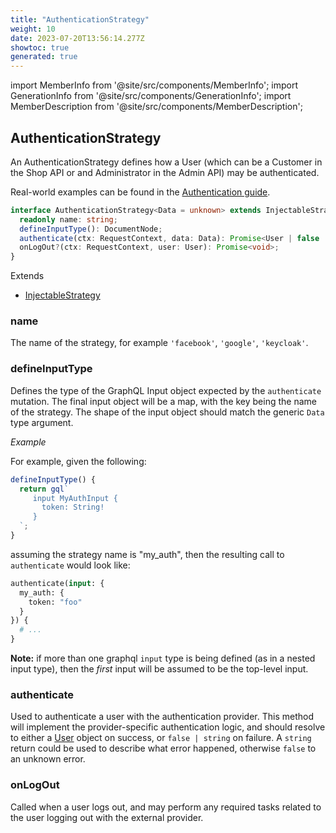 ```yaml
---
title: "AuthenticationStrategy"
weight: 10
date: 2023-07-20T13:56:14.277Z
showtoc: true
generated: true
---
```

<!-- This file was generated from the Vendure source. Do not modify. Instead, re-run the "docs:build" script -->
import MemberInfo from '@site/src/components/MemberInfo';
import GenerationInfo from '@site/src/components/GenerationInfo';
import MemberDescription from '@site/src/components/MemberDescription';


## AuthenticationStrategy

<GenerationInfo sourceFile="packages/core/src/config/auth/authentication-strategy.ts" sourceLine="16" packageName="@vendure/core" />

An AuthenticationStrategy defines how a User (which can be a Customer in the Shop API or
and Administrator in the Admin API) may be authenticated.

Real-world examples can be found in the [Authentication guide](/docs/developer-guide/authentication/).

```ts title="Signature"
interface AuthenticationStrategy<Data = unknown> extends InjectableStrategy {
  readonly name: string;
  defineInputType(): DocumentNode;
  authenticate(ctx: RequestContext, data: Data): Promise<User | false | string>;
  onLogOut?(ctx: RequestContext, user: User): Promise<void>;
}
```
Extends

 * <a href='/typescript-api/common/injectable-strategy#injectablestrategy'>InjectableStrategy</a>



### name

<MemberInfo kind="property" type="string"   />

The name of the strategy, for example `'facebook'`, `'google'`, `'keycloak'`.
### defineInputType

<MemberInfo kind="method" type="() => DocumentNode"   />

Defines the type of the GraphQL Input object expected by the `authenticate`
mutation. The final input object will be a map, with the key being the name
of the strategy. The shape of the input object should match the generic `Data`
type argument.

*Example*

For example, given the following:

```TypeScript
defineInputType() {
  return gql`
     input MyAuthInput {
       token: String!
     }
  `;
}
```

assuming the strategy name is "my_auth", then the resulting call to `authenticate`
would look like:

```GraphQL
authenticate(input: {
  my_auth: {
    token: "foo"
  }
}) {
  # ...
}
```

**Note:** if more than one graphql `input` type is being defined (as in a nested input type), then
the _first_ input will be assumed to be the top-level input.
### authenticate

<MemberInfo kind="method" type="(ctx: <a href='/typescript-api/request/request-context#requestcontext'>RequestContext</a>, data: Data) => Promise&#60;<a href='/typescript-api/entities/user#user'>User</a> | false | string&#62;"   />

Used to authenticate a user with the authentication provider. This method
will implement the provider-specific authentication logic, and should resolve to either a
<a href='/typescript-api/entities/user#user'>User</a> object on success, or `false | string` on failure.
A `string` return could be used to describe what error happened, otherwise `false` to an unknown error.
### onLogOut

<MemberInfo kind="method" type="(ctx: <a href='/typescript-api/request/request-context#requestcontext'>RequestContext</a>, user: <a href='/typescript-api/entities/user#user'>User</a>) => Promise&#60;void&#62;"   />

Called when a user logs out, and may perform any required tasks
related to the user logging out with the external provider.
